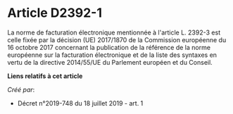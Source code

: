 # Article D2392-1

La norme de facturation électronique mentionnée à l'article L. 2392-3 est celle fixée par la décision (UE) 2017/1870 de la
Commission européenne du 16 octobre 2017 concernant la publication de la référence de la norme européenne sur la facturation
électronique et de la liste des syntaxes en vertu de la directive 2014/55/UE du Parlement européen et du Conseil.

**Liens relatifs à cet article**

_Créé par_:

  - Décret n°2019-748 du 18 juillet 2019 - art. 1
